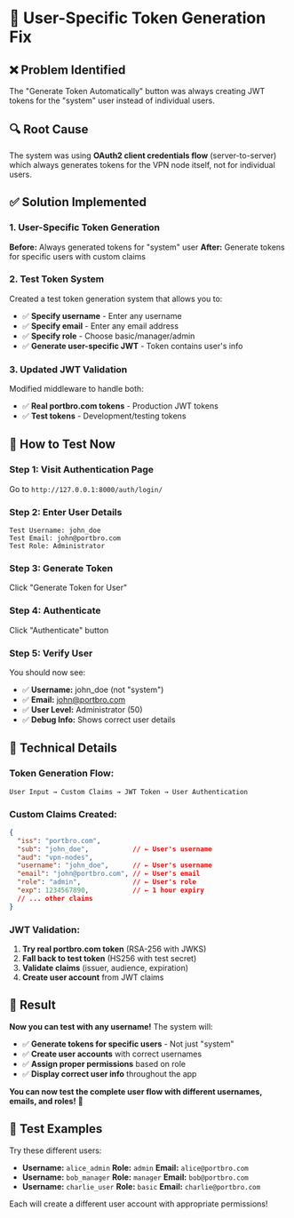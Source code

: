 # 🔧 User-Specific Token Generation Fix

## ❌ **Problem Identified**
The "Generate Token Automatically" button was always creating JWT tokens for the "system" user instead of individual users.

## 🔍 **Root Cause**
The system was using **OAuth2 client credentials flow** (server-to-server) which always generates tokens for the VPN node itself, not for individual users.

## ✅ **Solution Implemented**

### **1. User-Specific Token Generation**
**Before:** Always generated tokens for "system" user
**After:** Generate tokens for specific users with custom claims

### **2. Test Token System**
Created a test token generation system that allows you to:
- ✅ **Specify username** - Enter any username
- ✅ **Specify email** - Enter any email address  
- ✅ **Specify role** - Choose basic/manager/admin
- ✅ **Generate user-specific JWT** - Token contains user's info

### **3. Updated JWT Validation**
Modified middleware to handle both:
- ✅ **Real portbro.com tokens** - Production JWT tokens
- ✅ **Test tokens** - Development/testing tokens

## 🎯 **How to Test Now**

### **Step 1: Visit Authentication Page**
Go to `http://127.0.0.1:8000/auth/login/`

### **Step 2: Enter User Details**
```
Test Username: john_doe
Test Email: john@portbro.com  
Test Role: Administrator
```

### **Step 3: Generate Token**
Click "Generate Token for User"

### **Step 4: Authenticate**
Click "Authenticate" button

### **Step 5: Verify User**
You should now see:
- ✅ **Username:** john_doe (not "system")
- ✅ **Email:** john@portbro.com
- ✅ **User Level:** Administrator (50)
- ✅ **Debug Info:** Shows correct user details

## 🔧 **Technical Details**

### **Token Generation Flow:**
```
User Input → Custom Claims → JWT Token → User Authentication
```

### **Custom Claims Created:**
```json
{
  "iss": "portbro.com",
  "sub": "john_doe",           // ← User's username
  "aud": "vpn-nodes",
  "username": "john_doe",      // ← User's username
  "email": "john@portbro.com", // ← User's email
  "role": "admin",             // ← User's role
  "exp": 1234567890,           // ← 1 hour expiry
  // ... other claims
}
```

### **JWT Validation:**
1. **Try real portbro.com token** (RSA-256 with JWKS)
2. **Fall back to test token** (HS256 with test secret)
3. **Validate claims** (issuer, audience, expiration)
4. **Create user account** from JWT claims

## 🎉 **Result**

**Now you can test with any username!** The system will:

- ✅ **Generate tokens for specific users** - Not just "system"
- ✅ **Create user accounts** with correct usernames
- ✅ **Assign proper permissions** based on role
- ✅ **Display correct user info** throughout the app

**You can now test the complete user flow with different usernames, emails, and roles!** 🚀

## 🧪 **Test Examples**

Try these different users:
- **Username:** `alice_admin` **Role:** `admin` **Email:** `alice@portbro.com`
- **Username:** `bob_manager` **Role:** `manager` **Email:** `bob@portbro.com`  
- **Username:** `charlie_user` **Role:** `basic` **Email:** `charlie@portbro.com`

Each will create a different user account with appropriate permissions!
